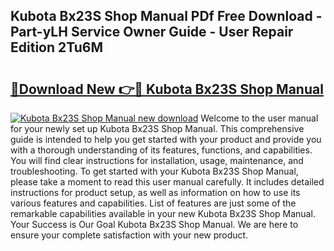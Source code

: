 ## Kubota Bx23S Shop Manual PDf Free Download - Part-yLH Service Owner Guide - User Repair Edition 2Tu6M

# <h2><a href="http://bc90842.oget.top/?id=Kubota+Bx23S+Shop+Manual">🔗Download New 👉🔴 Kubota Bx23S Shop Manual</a></h2>

[![Kubota Bx23S Shop Manual new download](https://i.imgur.com/5g1atiW.png)](http://bc90842.oget.top/?id=Kubota+Bx23S+Shop+Manual)
Welcome to the user manual for your newly set up Kubota Bx23S Shop Manual. This comprehensive guide is intended to help you get started with your product and provide you with a thorough understanding of its features, functions, and capabilities. You will find clear instructions for installation, usage, maintenance, and troubleshooting. To get started with your Kubota Bx23S Shop Manual, please take a moment to read this user manual carefully. It includes detailed instructions for product setup, as well as information on how to use its various features and capabilities. List of features are just some of the remarkable capabilities available in your new Kubota Bx23S Shop Manual. Your Success is Our Goal Kubota Bx23S Shop Manual. We are here to ensure your complete satisfaction with your new product.
